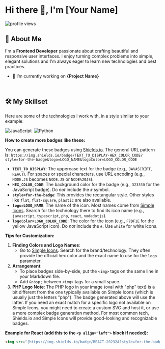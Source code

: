 # Hi there 👋, I'm [Your Name]

<p align="left">
  <img src="https://komarev.com/ghpvc/?username=your-github-username&label=Profile%20Views&color=blueviolet&style=flat-square" alt="profile views"/>
</p>

## 🚀 About Me

I'm a **Frontend Developer** passionate about crafting beautiful and responsive user interfaces. I enjoy turning complex problems into simple, elegant solutions and I'm always eager to learn new technologies and best practices.

* 🔭 I’m currently working on **{Project Name}**


<br/>

## 🛠️ My Skillset

Here are some of the technologies I work with, in a style similar to your example:

<p align="left">
  <img src="https://img.shields.io/badge/JAVASCRIPT-323330?style=for-the-badge&logo=javascript&logoColor=F7DF1E" alt="JavaScript"/>&nbsp;
  <img src="https://img.shields.io/badge/PYTHON-323330?style=for-the-badge&logo=javascript&logoColor=F7DF1E" alt="Python"/>&nbsp;
  
  
  </p>

**How to create more badges like these:**

You can generate these badges using [Shields.io](https://shields.io/).
The general URL pattern is:
`https://img.shields.io/badge/TEXT_TO_DISPLAY-HEX_COLOR_CODE?style=for-the-badge&logo=LOGO_NAME&logoColor=LOGO_COLOR_CODE`

* **`TEXT_TO_DISPLAY`**: The uppercase text for the badge (e.g., `JAVASCRIPT`, `REACT`). For spaces or special characters, use URL encoding (e.g., `NODE.JS` becomes `NODE.JS` or `NODE%20JS`).
* **`HEX_COLOR_CODE`**: The background color for the badge (e.g., `323330` for the JavaScript badge). Do *not* include the `#` symbol.
* **`style=for-the-badge`**: This provides the rectangular style. Other styles like `flat`, `flat-square`, `plastic` are also available.
* **`logo=LOGO_NAME`**: The name of the icon. Most names come from [Simple Icons](https://simpleicons.org/). Search for the technology there to find its icon name (e.g., `javascript`, `typescript`, `php`, `react`, `nodedotjs`).
* **`logoColor=LOGO_COLOR_CODE`**: The color for the icon (e.g., `F7DF1E` for the yellow JavaScript icon). Do *not* include the `#`. Use `white` for white icons.

**Tips for Customization:**

1.  **Finding Colors and Logo Names**:
    * Go to [Simple Icons](https://simpleicons.org/). Search for the brand/technology. They often provide the official hex color and the exact name to use for the `logo` parameter.
2.  **Arrangement**:
    * To place badges side-by-side, put the `<img>` tags on the same line in your Markdown file.
    * Add `&nbsp;` between `<img>` tags for a small space.
3.  **PHP Logo Note**: The PHP logo in your image (oval with "php" text) is a bit different from the one typically available on Simple Icons (which is usually just the letters "php"). The badge generated above will use the latter. If you need an exact match for a specific logo not available on Simple Icons, you might need to create a custom SVG and host it, or use a more complex badge generation method. For most common tech, Shields.io and Simple Icons will provide good-looking and recognizable badges.

**Example for React (add this to the `<p align="left">` block if needed):**
```html
<img src="[https://img.shields.io/badge/REACT-20232A?style=for-the-badge&logo=react&logoColor=61DAFB](https://img.shields.io/badge/REACT-20232A?style=for-the-badge&logo=react&logoColor=61DAFB)" alt="React"/>&nbsp;
